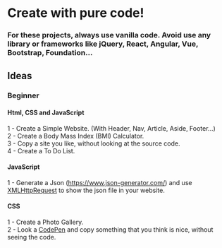 # Create with pure code!

### For these projects, always use vanilla code. Avoid use any library or frameworks like jQuery, React, Angular, Vue, Bootstrap, Foundation...

## Ideas

### Beginner
#### Html, CSS and JavaScript
1 - Create a Simple Website. (With Header, Nav, Article, Aside, Footer...) <br>
2 - Create a Body Mass Index (BMI) Calculator. <br>
3 - Copy a site you like, without looking at the source code. <br>
4 - Create a To Do List. <br>

#### JavaScript
1 - Generate a Json (https://www.json-generator.com/) and use [XMLHttpRequest](https://developer.mozilla.org/en-US/docs/Web/API/XMLHttpRequest) to show the json file in your website.

#### CSS
1 - Create a Photo Gallery. <br>
2 - Look a [CodePen](codepen.io) and copy something that you think is nice, without seeing the code. <br>
